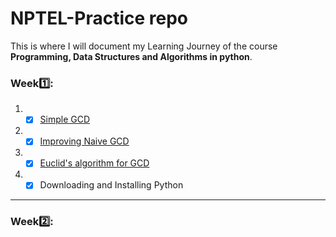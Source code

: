 # NPTEL-Practice repo
This is where I will document my Learning Journey of the course **Programming, Data Structures and Algorithms in python**.

### Week1️⃣:

1. - [x] [Simple GCD](https://github.com/code-reaper08/NPTEL-Practice-Repo/blob/main/WEEK-1/Simple_GCD.py)

2. - [x] [Improving Naive GCD](https://github.com/code-reaper08/NPTEL-Practice-Repo/blob/main/WEEK-1/Improve.py)

3. - [x] [Euclid's algorithm for GCD](https://github.com/code-reaper08/NPTEL-Practice-Repo/blob/main/WEEK-1/Euclid_GCD.py)

4. - [x] Downloading and Installing Python

---

### Week2️⃣:
